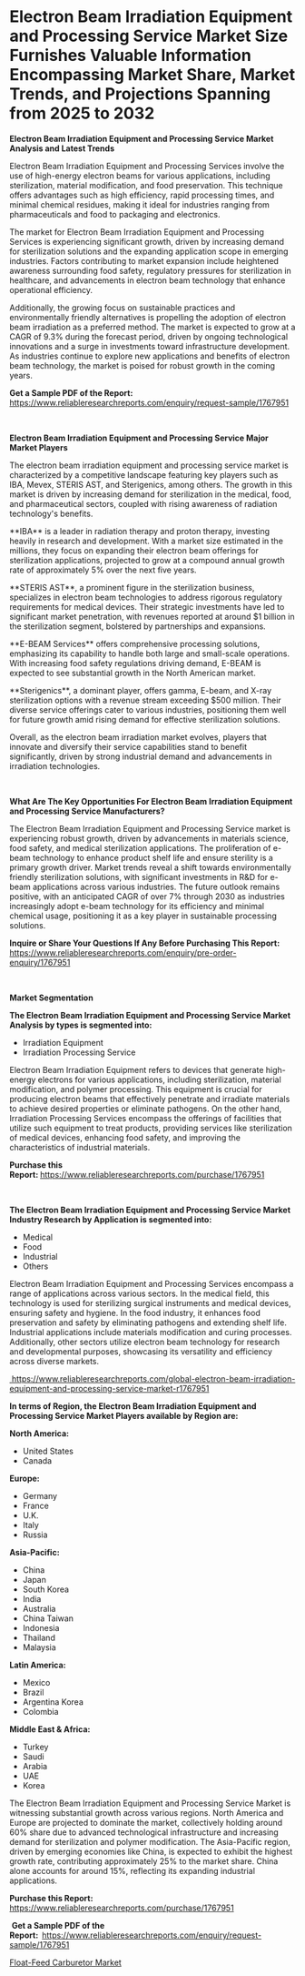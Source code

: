 <p><h1>Electron Beam Irradiation Equipment and Processing Service Market Size Furnishes Valuable Information Encompassing Market Share, Market Trends, and Projections Spanning from 2025 to 2032</h1></p><p><strong>Electron Beam Irradiation Equipment and Processing Service Market Analysis and Latest Trends</strong></p>
<p><p>Electron Beam Irradiation Equipment and Processing Services involve the use of high-energy electron beams for various applications, including sterilization, material modification, and food preservation. This technique offers advantages such as high efficiency, rapid processing times, and minimal chemical residues, making it ideal for industries ranging from pharmaceuticals and food to packaging and electronics.</p><p>The market for Electron Beam Irradiation Equipment and Processing Services is experiencing significant growth, driven by increasing demand for sterilization solutions and the expanding application scope in emerging industries. Factors contributing to market expansion include heightened awareness surrounding food safety, regulatory pressures for sterilization in healthcare, and advancements in electron beam technology that enhance operational efficiency.</p><p>Additionally, the growing focus on sustainable practices and environmentally friendly alternatives is propelling the adoption of electron beam irradiation as a preferred method. The market is expected to grow at a CAGR of 9.3% during the forecast period, driven by ongoing technological innovations and a surge in investments toward infrastructure development. As industries continue to explore new applications and benefits of electron beam technology, the market is poised for robust growth in the coming years.</p></p>
<p><strong>Get a Sample PDF of the Report:&nbsp;</strong> <a href="https://www.reliableresearchreports.com/enquiry/request-sample/1767951?utm_campaign=2296&utm_medium=2&utm_source=Github&utm_content=ia&utm_term=11042025&utm_id=electron-beam-irradiation-equipment-and-processing-service">https://www.reliableresearchreports.com/enquiry/request-sample/1767951</a></p>
<p>&nbsp;</p>
<p><strong>Electron Beam Irradiation Equipment and Processing Service Major Market Players</strong></p>
<p><p>The electron beam irradiation equipment and processing service market is characterized by a competitive landscape featuring key players such as IBA, Mevex, STERIS AST, and Sterigenics, among others. The growth in this market is driven by increasing demand for sterilization in the medical, food, and pharmaceutical sectors, coupled with rising awareness of radiation technology's benefits.</p><p>**IBA** is a leader in radiation therapy and proton therapy, investing heavily in research and development. With a market size estimated in the millions, they focus on expanding their electron beam offerings for sterilization applications, projected to grow at a compound annual growth rate of approximately 5% over the next five years.</p><p>**STERIS AST**, a prominent figure in the sterilization business, specializes in electron beam technologies to address rigorous regulatory requirements for medical devices. Their strategic investments have led to significant market penetration, with revenues reported at around $1 billion in the sterilization segment, bolstered by partnerships and expansions.</p><p>**E-BEAM Services** offers comprehensive processing solutions, emphasizing its capability to handle both large and small-scale operations. With increasing food safety regulations driving demand, E-BEAM is expected to see substantial growth in the North American market.</p><p>**Sterigenics**, a dominant player, offers gamma, E-beam, and X-ray sterilization options with a revenue stream exceeding $500 million. Their diverse service offerings cater to various industries, positioning them well for future growth amid rising demand for effective sterilization solutions.</p><p>Overall, as the electron beam irradiation market evolves, players that innovate and diversify their service capabilities stand to benefit significantly, driven by strong industrial demand and advancements in irradiation technologies.</p></p>
<p>&nbsp;</p>
<p><strong>What Are The Key Opportunities For Electron Beam Irradiation Equipment and Processing Service Manufacturers?</strong></p>
<p><p>The Electron Beam Irradiation Equipment and Processing Service market is experiencing robust growth, driven by advancements in materials science, food safety, and medical sterilization applications. The proliferation of e-beam technology to enhance product shelf life and ensure sterility is a primary growth driver. Market trends reveal a shift towards environmentally friendly sterilization solutions, with significant investments in R&D for e-beam applications across various industries. The future outlook remains positive, with an anticipated CAGR of over 7% through 2030 as industries increasingly adopt e-beam technology for its efficiency and minimal chemical usage, positioning it as a key player in sustainable processing solutions.</p></p>
<p><strong>Inquire or Share Your Questions If Any Before Purchasing This Report:</strong> <a href="https://www.reliableresearchreports.com/enquiry/pre-order-enquiry/1767951?utm_campaign=2296&utm_medium=2&utm_source=Github&utm_content=ia&utm_term=11042025&utm_id=electron-beam-irradiation-equipment-and-processing-service">https://www.reliableresearchreports.com/enquiry/pre-order-enquiry/1767951</a></p>
<p>&nbsp;</p>
<p><strong>Market Segmentation</strong></p>
<p><strong>The Electron Beam Irradiation Equipment and Processing Service Market Analysis by types is segmented into:</strong></p>
<p><ul><li>Irradiation Equipment</li><li>Irradiation Processing Service</li></ul></p>
<p><p>Electron Beam Irradiation Equipment refers to devices that generate high-energy electrons for various applications, including sterilization, material modification, and polymer processing. This equipment is crucial for producing electron beams that effectively penetrate and irradiate materials to achieve desired properties or eliminate pathogens. On the other hand, Irradiation Processing Services encompass the offerings of facilities that utilize such equipment to treat products, providing services like sterilization of medical devices, enhancing food safety, and improving the characteristics of industrial materials.</p></p>
<p><strong>Purchase this Report:&nbsp;</strong><a href="https://www.reliableresearchreports.com/purchase/1767951?utm_campaign=2296&utm_medium=2&utm_source=Github&utm_content=ia&utm_term=11042025&utm_id=electron-beam-irradiation-equipment-and-processing-service">https://www.reliableresearchreports.com/purchase/1767951</a></p>
<p>&nbsp;</p>
<p><strong>The Electron Beam Irradiation Equipment and Processing Service Market Industry Research by Application is segmented into:</strong></p>
<p><ul><li>Medical</li><li>Food</li><li>Industrial</li><li>Others</li></ul></p>
<p><p>Electron Beam Irradiation Equipment and Processing Services encompass a range of applications across various sectors. In the medical field, this technology is used for sterilizing surgical instruments and medical devices, ensuring safety and hygiene. In the food industry, it enhances food preservation and safety by eliminating pathogens and extending shelf life. Industrial applications include materials modification and curing processes. Additionally, other sectors utilize electron beam technology for research and developmental purposes, showcasing its versatility and efficiency across diverse markets.</p></p>
<p><a href="https://www.reliableresearchreports.com/global-electron-beam-irradiation-equipment-and-processing-service-market-r1767951?utm_campaign=2296&utm_medium=2&utm_source=Github&utm_content=ia&utm_term=11042025&utm_id=electron-beam-irradiation-equipment-and-processing-service">&nbsp;https://www.reliableresearchreports.com/global-electron-beam-irradiation-equipment-and-processing-service-market-r1767951</a></p>
<p><strong>In terms of Region, the Electron Beam Irradiation Equipment and Processing Service Market Players available by Region are:</strong></p>
<p>
    <p> <strong> North America: </strong>
        <ul>
            <li>United States</li>
            <li>Canada</li>
        </ul>
        </p> 
    <p> <strong> Europe: </strong>
        <ul>
            <li>Germany</li>
            <li>France</li>
            <li>U.K.</li>
            <li>Italy</li>
            <li>Russia</li>
        </ul>
        </p> 
    <p> <strong> Asia-Pacific: </strong>
        <ul>
            <li>China</li>
            <li>Japan</li>
            <li>South Korea</li>
            <li>India</li>
            <li>Australia</li>
            <li>China Taiwan</li>
            <li>Indonesia</li>
            <li>Thailand</li>
            <li>Malaysia</li>
        </ul>
        </p> 
    <p> <strong> Latin America: </strong>
        <ul>
            <li>Mexico</li>
            <li>Brazil</li>
            <li>Argentina Korea</li>
            <li>Colombia</li>
        </ul>
        </p> 
    <p> <strong> Middle East & Africa: </strong>
        <ul>
            <li>Turkey</li>
            <li>Saudi</li>
            <li>Arabia</li>
            <li>UAE</li>
            <li>Korea</li>
        </ul>
    </p>
    </p>
<p><p>The Electron Beam Irradiation Equipment and Processing Service Market is witnessing substantial growth across various regions. North America and Europe are projected to dominate the market, collectively holding around 60% share due to advanced technological infrastructure and increasing demand for sterilization and polymer modification. The Asia-Pacific region, driven by emerging economies like China, is expected to exhibit the highest growth rate, contributing approximately 25% to the market share. China alone accounts for around 15%, reflecting its expanding industrial applications.</p></p>
<p><strong>Purchase this Report: </strong><a href="https://www.reliableresearchreports.com/purchase/1767951?utm_campaign=2296&utm_medium=2&utm_source=Github&utm_content=ia&utm_term=11042025&utm_id=electron-beam-irradiation-equipment-and-processing-service">https://www.reliableresearchreports.com/purchase/1767951</a></p>
<p>&nbsp;<strong>Get a Sample PDF of the Report:&nbsp;&nbsp;</strong><a href="https://www.reliableresearchreports.com/enquiry/request-sample/1767951?utm_campaign=2296&utm_medium=2&utm_source=Github&utm_content=ia&utm_term=11042025&utm_id=electron-beam-irradiation-equipment-and-processing-service">https://www.reliableresearchreports.com/enquiry/request-sample/1767951</a></p>
<p><strong></strong></p>
<p><p><a href="https://github.com/seibttullyjh/Market-Research-Report-List-1/blob/main/float-feed-carburetor-market.md?utm_campaign=2296&utm_medium=2&utm_source=Github&utm_content=ia&utm_term=11042025&utm_id=electron-beam-irradiation-equipment-and-processing-service">Float-Feed Carburetor Market</a></p></p>